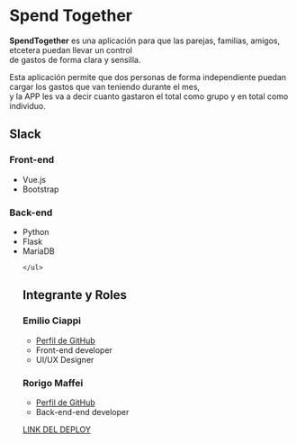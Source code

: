 <h1>Spend Together</h1>

<p>
<strong>SpendTogether</strong> es una aplicación para que las parejas, familias, amigos, etcetera puedan llevar un control<br/>
de gastos de forma clara y sensilla.
<p>
<p>
Esta aplicación permite que dos personas de forma independiente puedan cargar los gastos que van teniendo durante el mes,<br>
y la APP les va a decir cuanto gastaron el total como grupo y en total como individuo.
</p>

<h2>Slack</h2>

<h3>Front-end</h3>
    <ul>
    <li>Vue.js</li>
    <li>Bootstrap</li>
    </ul>

<h3>Back-end</h3>
    <ul>
    <li>Python</li>
    <li>Flask</li>
    <li>MariaDB</li>
    
    </ul>

<h2>Integrante y Roles</h2>

<h3>Emilio Ciappi</h3>

<ul>
    <li><a href="https://github.com/codificando12">Perfil de GitHub</a></li>
    <li>Front-end developer</li>
    <li>UI/UX Designer</li>
</ul>

<h3>Rorigo Maffei</h3>

<ul>
    <li><a href="#">Perfil de GitHub</a></li>
    <li>Back-end-end developer</li>

</ul>

<a href="#">LINK DEL DEPLOY</a>

